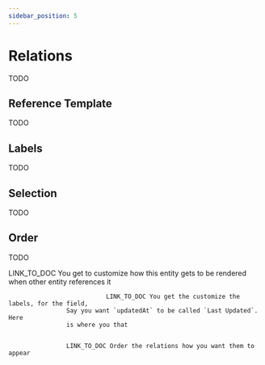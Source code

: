 ```yaml
---
sidebar_position: 5
---
```


# Relations
TODO

## Reference Template
TODO

## Labels
TODO

## Selection
TODO

## Order
TODO

  LINK_TO_DOC You get to customize how this entity gets to
                        be rendered when other entity references it

                               LINK_TO_DOC You get the customize the labels, for the field,
                    Say you want `updatedAt` to be called `Last Updated`. Here
                    is where you that


                    LINK_TO_DOC Order the relations how you want them to appear
